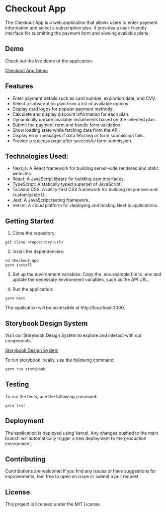 # Checkout App
The Checkout App is a web application that allows users to enter payment information and select a subscription plan. It provides a user-friendly interface for submitting the payment form and viewing available plans.

## Demo
Check out the live demo of the application.

[Checkout App Demo](https://checkout-app-amber.vercel.app/)

## Features
- Enter payment details such as card number, expiration date, and CVV.
- Select a subscription plan from a list of available options.
- Display card logos for popular payment methods.
- Calculate and display discount information for each plan.
- Dynamically update available installments based on the selected plan.
- Submit the payment form and handle form validation.
- Show loading state while fetching data from the API.
- Display error messages if data fetching or form submission fails.
- Provide a success page after successful form submission.

## Technologies Used:
- Next.js: A React framework for building server-side rendered and static websites.
- React: A JavaScript library for building user interfaces.
- TypeScript: A statically typed superset of JavaScript.
- Tailwind CSS: A utility-first CSS framework for building responsive and customizable UI.
- Jest: A JavaScript testing framework.
- Vercel: A cloud platform for deploying and hosting Next.js applications.

## Getting Started
1. Clone the repository:
```
git clone <repository-url>
```

2. Install the dependencies:
```
cd checkout-app
yarn install
```

3. Set up the environment variables:
Copy the .env.example file to .env and update the necessary environment variables, such as the API URL.

4. Run the application:
```
yarn next
```
The application will be accessible at http://localhost:3000.

## Storybook Design System

Visit our Storybook Design System to explore and interact with our components.

[Storybook Design System](https://isferrei.github.io/checkout-app)

To run storybook locally, use the following command:
```
yarn run storybook
```

## Testing
To run the tests, use the following command:
```
yarn test
```

## Deployment
The application is deployed using Vercel. Any changes pushed to the main branch will automatically trigger a new deployment to the production environment.

## Contributing
Contributions are welcome! If you find any issues or have suggestions for improvements, feel free to open an issue or submit a pull request.

## License
This project is licensed under the MIT License.
